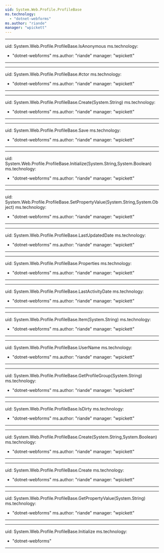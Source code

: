 ```yaml
---
uid: System.Web.Profile.ProfileBase
ms.technology: 
  - "dotnet-webforms"
ms.author: "riande"
manager: "wpickett"
---
```


---
uid: System.Web.Profile.ProfileBase.IsAnonymous
ms.technology: 
  - "dotnet-webforms"
ms.author: "riande"
manager: "wpickett"
---

---
uid: System.Web.Profile.ProfileBase.#ctor
ms.technology: 
  - "dotnet-webforms"
ms.author: "riande"
manager: "wpickett"
---

---
uid: System.Web.Profile.ProfileBase.Create(System.String)
ms.technology: 
  - "dotnet-webforms"
ms.author: "riande"
manager: "wpickett"
---

---
uid: System.Web.Profile.ProfileBase.Save
ms.technology: 
  - "dotnet-webforms"
ms.author: "riande"
manager: "wpickett"
---

---
uid: System.Web.Profile.ProfileBase.Initialize(System.String,System.Boolean)
ms.technology: 
  - "dotnet-webforms"
ms.author: "riande"
manager: "wpickett"
---

---
uid: System.Web.Profile.ProfileBase.SetPropertyValue(System.String,System.Object)
ms.technology: 
  - "dotnet-webforms"
ms.author: "riande"
manager: "wpickett"
---

---
uid: System.Web.Profile.ProfileBase.LastUpdatedDate
ms.technology: 
  - "dotnet-webforms"
ms.author: "riande"
manager: "wpickett"
---

---
uid: System.Web.Profile.ProfileBase.Properties
ms.technology: 
  - "dotnet-webforms"
ms.author: "riande"
manager: "wpickett"
---

---
uid: System.Web.Profile.ProfileBase.LastActivityDate
ms.technology: 
  - "dotnet-webforms"
ms.author: "riande"
manager: "wpickett"
---

---
uid: System.Web.Profile.ProfileBase.Item(System.String)
ms.technology: 
  - "dotnet-webforms"
ms.author: "riande"
manager: "wpickett"
---

---
uid: System.Web.Profile.ProfileBase.UserName
ms.technology: 
  - "dotnet-webforms"
ms.author: "riande"
manager: "wpickett"
---

---
uid: System.Web.Profile.ProfileBase.GetProfileGroup(System.String)
ms.technology: 
  - "dotnet-webforms"
ms.author: "riande"
manager: "wpickett"
---

---
uid: System.Web.Profile.ProfileBase.IsDirty
ms.technology: 
  - "dotnet-webforms"
ms.author: "riande"
manager: "wpickett"
---

---
uid: System.Web.Profile.ProfileBase.Create(System.String,System.Boolean)
ms.technology: 
  - "dotnet-webforms"
ms.author: "riande"
manager: "wpickett"
---

---
uid: System.Web.Profile.ProfileBase.Create
ms.technology: 
  - "dotnet-webforms"
ms.author: "riande"
manager: "wpickett"
---

---
uid: System.Web.Profile.ProfileBase.GetPropertyValue(System.String)
ms.technology: 
  - "dotnet-webforms"
ms.author: "riande"
manager: "wpickett"
---

---
uid: System.Web.Profile.ProfileBase.Initialize
ms.technology: 
  - "dotnet-webforms"
---
